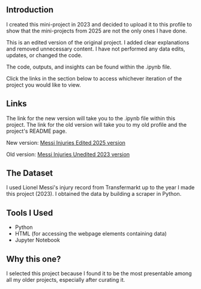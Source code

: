 ## Introduction
I created this mini-project in 2023 and decided to upload it to this profile to show that the mini-projects from 2025 are not the only ones I have done. 

This is an edited version of the original project. I added clear explanations and removed unnecessary content. I have not performed any data edits, updates, or changed the code.

The code, outputs, and insights can be found within the .ipynb file. 

Click the links in the section below to access whichever iteration of the project you would like to view.

## Links
The link for the new version will take you to the .ipynb file within this project. The link for the old version will take you to my old profile and the project's README page.

New version: [Messi Injuries Edited 2025 version](https://github.com/jakov1003/2023_messi_injuries_Python_HTML/blob/main/messi_injuries.ipynb)

Old version: [Messi Injuries Unedited 2023 version](https://github.com/jakov1002/messi_injuries_Python_SQL_HTML)


## The Dataset
I used Lionel Messi's injury record from Transfermarkt up to the year I made this project (2023). I obtained the data by building a scraper in Python.

## Tools I Used
- Python
- HTML (for accessing the webpage elements containing data)
- Jupyter Notebook

## Why this one?
I selected this project because I found it to be the most presentable among all my older projects, especially after curating it.
